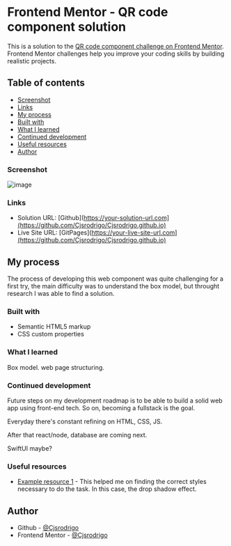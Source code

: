# Frontend Mentor - QR code component solution

This is a solution to the [QR code component challenge on Frontend Mentor](https://www.frontendmentor.io/challenges/qr-code-component-iux_sIO_H). Frontend Mentor challenges help you improve your coding skills by building realistic projects.

## Table of contents


  - [Screenshot](#screenshot)
  - [Links](#links)
  - [My process](#my-process)
  - [Built with](#built-with)
  - [What I learned](#what-i-learned)
  - [Continued development](#continued-development)
  - [Useful resources](#useful-resources)
  - [Author](#author)

### Screenshot

![image](https://github.com/Cjsrodrigo/QR-Code-component/assets/154842867/31bdf418-2f0b-4947-bf1a-4698d0390fc6)


### Links

- Solution URL: [Github](https://your-solution-url.com](https://github.com/Cjsrodrigo/Cjsrodrigo.github.io)
- Live Site URL: [GitPages](https://your-live-site-url.com](https://github.com/Cjsrodrigo/Cjsrodrigo.github.io)

## My process

The process of developing this web component was quite challenging for a first try, the main difficulty was to understand the box model, but throught research I was able to find a solution.

### Built with

- Semantic HTML5 markup
- CSS custom properties

### What I learned

Box model.
web page structuring.


### Continued development

Future steps on my development roadmap is to be able to build a solid web app using front-end tech.
So on, becoming a fullstack is the goal.

Everyday there's constant refining on HTML, CSS, JS. 

After that react/node, database are coming next.

SwiftUI maybe?

### Useful resources

- [Example resource 1](https://developer.mozilla.org/en-US/docs/Web/CSS/filter-function/drop-shadow) - This helped me on finding the correct styles necessary to do the task. In this case, the drop shadow effect.


## Author

- Github - [@Cjsrodrigo](https://github.com/Cjsrodrigo)
- Frontend Mentor - [@Cjsrodrigo](https://www.frontendmentor.io/profile/Cjsrodrigo)


